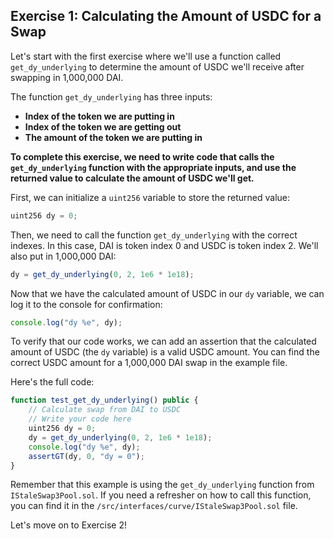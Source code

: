 ## Exercise 1: Calculating the Amount of USDC for a Swap

Let's start with the first exercise where we'll use a function called `get_dy_underlying` to determine the amount of USDC we'll receive after swapping in 1,000,000 DAI. 

The function `get_dy_underlying` has three inputs: 

* **Index of the token we are putting in**
* **Index of the token we are getting out** 
* **The amount of the token we are putting in**

**To complete this exercise, we need to write code that calls the `get_dy_underlying` function with the appropriate inputs, and use the returned value to calculate the amount of USDC we'll get.**

First, we can initialize a `uint256` variable to store the returned value:
```javascript
uint256 dy = 0;
```

Then, we need to call the function `get_dy_underlying` with the correct indexes. In this case, DAI is token index 0 and USDC is token index 2. We'll also put in 1,000,000 DAI:
```javascript
dy = get_dy_underlying(0, 2, 1e6 * 1e18);
```

Now that we have the calculated amount of USDC in our `dy` variable, we can log it to the console for confirmation:
```javascript
console.log("dy %e", dy);
```

To verify that our code works, we can add an assertion that the calculated amount of USDC (the `dy` variable) is a valid USDC amount. You can find the correct USDC amount for a 1,000,000 DAI swap in the example file. 

Here's the full code:
```javascript
function test_get_dy_underlying() public {
    // Calculate swap from DAI to USDC
    // Write your code here 
    uint256 dy = 0;
    dy = get_dy_underlying(0, 2, 1e6 * 1e18);
    console.log("dy %e", dy);
    assertGT(dy, 0, "dy = 0");
}
```

Remember that this example is using the `get_dy_underlying` function from `IStaleSwap3Pool.sol`. If you need a refresher on how to call this function, you can find it in the `/src/interfaces/curve/IStaleSwap3Pool.sol` file. 

Let's move on to Exercise 2! 
